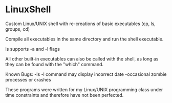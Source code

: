 # LinuxShell
Custom Linux/UNIX shell with re-creations of basic executables (cp, ls, groups, cd)

Compile all executables in the same directory and run the shell executable.

ls supports -a and -l flags

All other built-in executables can also be called with the shell, as long as they can be found with the "which" command.

Known Bugs:
-ls -l command may display incorrect date
-occasional zombie processes or crashes

These programs were written for my Linux/UNIX programming class under time constraints and therefore have not been perfected.
